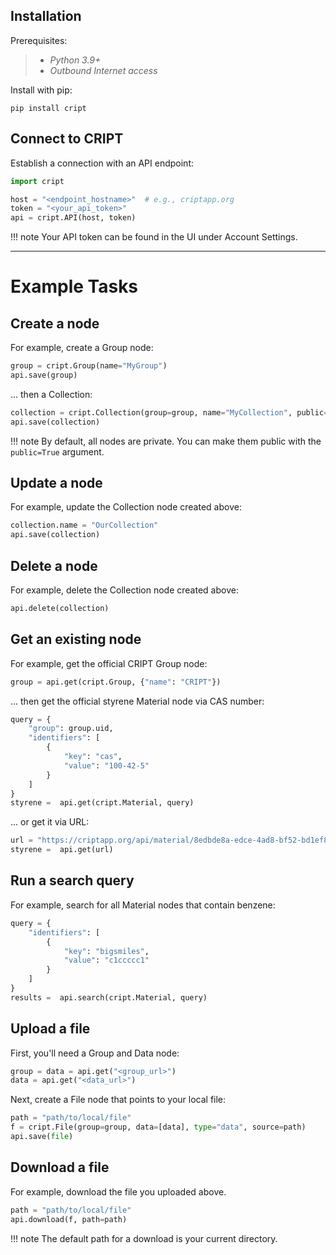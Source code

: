 ## Installation

Prerequisites:
> - *Python 3.9+*
> - *Outbound Internet access*

Install with pip:
```
pip install cript
```

## Connect to CRIPT

Establish a connection with an API endpoint:
``` py
import cript

host = "<endpoint_hostname>"  # e.g., criptapp.org
token = "<your_api_token>"
api = cript.API(host, token)
```
!!! note
    Your API token can be found in the UI under Account Settings.

---

# Example Tasks

## Create a node
For example, create a Group node:
``` py
group = cript.Group(name="MyGroup")
api.save(group)
```
... then a Collection:
``` py
collection = cript.Collection(group=group, name="MyCollection", public=True)
api.save(collection)
```
!!! note
    By default, all nodes are private. You can make them public with the `public=True` argument.

## Update a node
For example, update the Collection node created above:
``` py
collection.name = "OurCollection"
api.save(collection)
```

## Delete a node
For example, delete the Collection node created above:
``` py
api.delete(collection)
```

## Get an existing node
For example, get the official CRIPT Group node:
``` py
group = api.get(cript.Group, {"name": "CRIPT"})
```
... then get the official styrene Material node via CAS number:
``` py
query = {
    "group": group.uid,
    "identifiers": [
        {
            "key": "cas",
            "value": "100-42-5"
        }
    ]
}
styrene =  api.get(cript.Material, query)
```
... or get it via URL:
``` py
url = "https://criptapp.org/api/material/8edbde8a-edce-4ad8-bf52-bd1ef81ba399/"
styrene =  api.get(url)
```


## Run a search query
For example, search for all Material nodes that contain benzene:
``` py
query = {
    "identifiers": [
        {
            "key": "bigsmiles",
            "value": "c1ccccc1"
        }
    ]
}
results =  api.search(cript.Material, query)
```

## Upload a file
First, you'll need a Group and Data node:
``` py
group = data = api.get("<group_url>")
data = api.get("<data_url>")
```
Next, create a File node that points to your local file:
``` py
path = "path/to/local/file"
f = cript.File(group=group, data=[data], type="data", source=path)
api.save(file)
```

## Download a file
For example, download the file you uploaded above.
``` py
path = "path/to/local/file"
api.download(f, path=path)
```
!!! note
    The default path for a download is your current directory.
